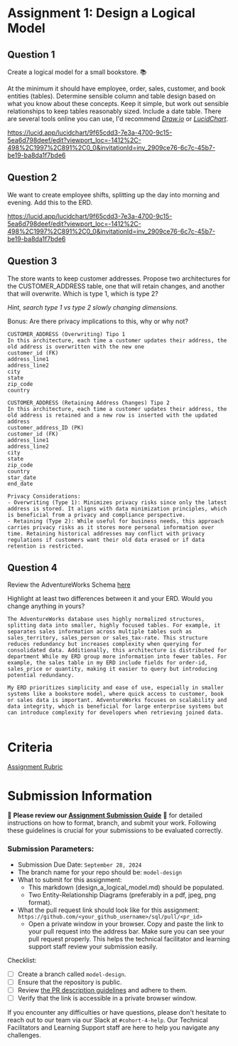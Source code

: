 # Assignment 1: Design a Logical Model

## Question 1
Create a logical model for a small bookstore. 📚

At the minimum it should have employee, order, sales, customer, and book entities (tables). Determine sensible column and table design based on what you know about these concepts. Keep it simple, but work out sensible relationships to keep tables reasonably sized. Include a date table. There are several tools online you can use, I'd recommend [_Draw.io_](https://www.drawio.com/) or [_LucidChart_](https://www.lucidchart.com/pages/).

https://lucid.app/lucidchart/9f65cdd3-7e3a-4700-9c15-5ea6d798deef/edit?viewport_loc=-1412%2C-498%2C1997%2C891%2C0_0&invitationId=inv_2909ce76-6c7c-45b7-be19-ba8da1f7bde6

## Question 2
We want to create employee shifts, splitting up the day into morning and evening. Add this to the ERD.

https://lucid.app/lucidchart/9f65cdd3-7e3a-4700-9c15-5ea6d798deef/edit?viewport_loc=-1412%2C-498%2C1997%2C891%2C0_0&invitationId=inv_2909ce76-6c7c-45b7-be19-ba8da1f7bde6

## Question 3
The store wants to keep customer addresses. Propose two architectures for the CUSTOMER_ADDRESS table, one that will retain changes, and another that will overwrite. Which is type 1, which is type 2?

_Hint, search type 1 vs type 2 slowly changing dimensions._

Bonus: Are there privacy implications to this, why or why not?
```
CUSTOMER_ADDRESS (Overwriting) Tipo 1
In this architecture, each time a customer updates their address, the old address is overwritten with the new one
customer_id (FK)
address_line1
address_line2
city
state
zip_code
country

CUSTOMER_ADDRESS (Retaining Address Changes) Tipo 2
In this architecture, each time a customer updates their address, the old address is retained and a new row is inserted with the updated address
customer_address_ID (PK)
customer_id (FK)
address_line1
address_line2
city
state
zip_code
country
star_date
end_date 

Privacy Considerations:
- Overwriting (Type 1): Minimizes privacy risks since only the latest address is stored. It aligns with data minimization principles, which is beneficial from a privacy and compliance perspective.
- Retaining (Type 2): While useful for business needs, this approach carries privacy risks as it stores more personal information over time. Retaining historical addresses may conflict with privacy regulations if customers want their old data erased or if data retention is restricted.

```

## Question 4
Review the AdventureWorks Schema [here](https://i.stack.imgur.com/LMu4W.gif)

Highlight at least two differences between it and your ERD. Would you change anything in yours?
```
The AdventureWorks database uses highly normalized structures, splitting data into smaller, highly focused tables. For example, it separates sales information across multiple tables such as sales_territory, sales_person or sales_tax-rate. This structure reduces redundancy but increases complexity when querying for consolidated data. Additionally, this architecture is distributed for department While my ERD group more information into fewer tables. For example, the sales table in my ERD include fields for order-id, sales_price or quantity, making it easier to query but introducing potential redundancy.

My ERD prioritizes simplicity and ease of use, especially in smaller systems like a bookstore model, where quick access to customer, book or sales data is important. AdventureWorks focuses on scalability and data integrity, which is beneficial for large enterprise systems but can introduce complexity for developers when retrieving joined data.


```

# Criteria

[Assignment Rubric](./assignment_rubric.md)

# Submission Information

🚨 **Please review our [Assignment Submission Guide](https://github.com/UofT-DSI/onboarding/blob/main/onboarding_documents/submissions.md)** 🚨 for detailed instructions on how to format, branch, and submit your work. Following these guidelines is crucial for your submissions to be evaluated correctly.

### Submission Parameters:
* Submission Due Date: `September 28, 2024`
* The branch name for your repo should be: `model-design`
* What to submit for this assignment:
    * This markdown (design_a_logical_model.md) should be populated.
    * Two Entity-Relationship Diagrams (preferably in a pdf, jpeg, png format).
* What the pull request link should look like for this assignment: `https://github.com/<your_github_username>/sql/pull/<pr_id>`
    * Open a private window in your browser. Copy and paste the link to your pull request into the address bar. Make sure you can see your pull request properly. This helps the technical facilitator and learning support staff review your submission easily.

Checklist:
- [ ] Create a branch called `model-design`.
- [ ] Ensure that the repository is public.
- [ ] Review [the PR description guidelines](https://github.com/UofT-DSI/onboarding/blob/main/onboarding_documents/submissions.md#guidelines-for-pull-request-descriptions) and adhere to them.
- [ ] Verify that the link is accessible in a private browser window.

If you encounter any difficulties or have questions, please don't hesitate to reach out to our team via our Slack at `#cohort-4-help`. Our Technical Facilitators and Learning Support staff are here to help you navigate any challenges.
